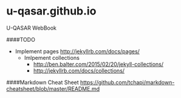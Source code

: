 # u-qasar.github.io
U-QASAR WebBook

####TODO
* Implement pages http://jekyllrb.com/docs/pages/
  * Imlpement collections
    * http://ben.balter.com/2015/02/20/jekyll-collections/
    * http://jekyllrb.com/docs/collections/

####Markdown Cheat Sheet
https://github.com/tchapi/markdown-cheatsheet/blob/master/README.md
